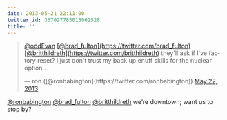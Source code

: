 ```yaml
---
date: 2013-05-21 22:11:00
twitter_id: 337027785015062528
title: ''
---
```


<blockquote class="twitter-tweet"><p lang="en" dir="ltr"><a href="https://twitter.com/oddEvan?ref_src=twsrc%5Etfw">@oddEvan</a> <a href="https://twitter.com/brad_fulton?ref_src=twsrc%5Etfw">[@brad_fulton](https://twitter.com/brad_fulton)</a> <a href="https://twitter.com/britthildreth?ref_src=twsrc%5Etfw">[@britthildreth](https://twitter.com/britthildreth)</a> they&#39;ll ask if I&#39;ve factory reset? I just don&#39;t trust my back up enuff skills for the nuclear option..</p>&mdash; ron ([@ronbabington](https://twitter.com/ronbabington)) <a href="https://twitter.com/ronbabington/status/337027118280105984?ref_src=twsrc%5Etfw">May 22, 2013</a></blockquote>
<script async src="https://platform.twitter.com/widgets.js" charset="utf-8"></script>

[@ronbabington](https://twitter.com/ronbabington) [@brad_fulton](https://twitter.com/brad_fulton) [@britthildreth](https://twitter.com/britthildreth) we’re downtown; want us to stop by?
